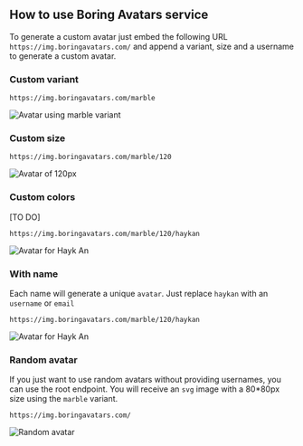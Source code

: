 ## How to use Boring Avatars service

To generate a custom avatar just embed the following URL `https://img.boringavatars.com/` and append a variant, size and a username to generate a custom avatar.

### Custom variant

```
https://img.boringavatars.com/marble
```

![Avatar using marble variant](https://img.boringavatars.com/marble)

### Custom size

```
https://img.boringavatars.com/marble/120

```

![Avatar of 120px](https://img.boringavatars.com/marble/120)

### Custom colors

[TO DO]


```
https://img.boringavatars.com/marble/120/haykan
```
![Avatar for Hayk An](https://img.boringavatars.com/marble/120/haykan?colors=264653,2a9d8f,e9c46a,f4a261,e76f51)


### With name

Each name will generate a unique `avatar`. Just replace `haykan` with an `username` or `email`


```
https://img.boringavatars.com/marble/120/haykan
```
![Avatar for Hayk An](https://img.boringavatars.com/marble/120/haykan)


### Random avatar
If you just want to use random avatars without providing usernames, you can use the root endpoint. You will receive an `svg` image with a 80*80px size using the `marble` variant.

```
https://img.boringavatars.com/
```

![Random avatar](https://img.boringavatars.com/)

